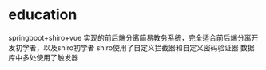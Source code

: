 # education
springboot+shiro+vue 实现的前后端分离简易教务系统，完全适合前后端分离开发初学者，以及shiro初学者
shiro使用了自定义拦截器和自定义密码验证器
数据库中多处使用了触发器
